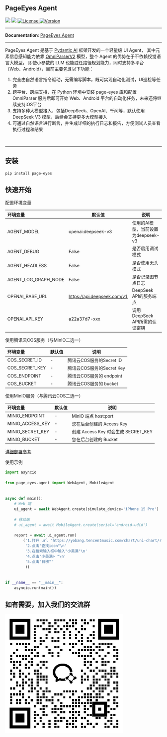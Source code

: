 ## PageEyes Agent

![](https://img.shields.io/badge/build-passing-brightgreen)
![](https://img.shields.io/badge/python-12-blue?logo=python)
<a href="https://github.com/tencentmusic/page-eyes-agent/blob/master/LICENSE">
    <img src="https://img.shields.io/badge/License-MIT-blue?labelColor=d4eaf7" alt="License">
</a>
<a href="./CHANGELOG.md">
    <img alt="Version" src="https://img.shields.io/badge/version-0.2.6-blue?labelColor=d4eaf7">
</a>

---

**Documentation**: [PageEyes Agent](https://tencentmusic.github.io/page-eyes-agent/)

---

PageEyes Agent 是基于 [Pydantic AI](https://ai.pydantic.dev/#why-use-pydanticai) 框架开发的一个轻量级 UI Agent，
其中元素信息感知能力依靠 [OmniParserV2](https://huggingface.co/microsoft/OmniParser-v2.0) 模型，整个 Agent 的优势在于不依赖视觉语言大模型，
即使小参数的 LLM 也能胜任路径规划能力，同时支持多平台（Web、Android），目前主要包含以下功能：

1. 完全由自然语言指令驱动，无需编写脚本，既可实现自动化测试，UI巡检等任务
2. 跨平台、跨端支持，在 Python 环境中安装 page-eyes 库和配置 OmniParser 服务后即可开始 Web、Android 平台的自动化任务，未来还将继续支持iOS平台
3. 支持多种大模型接入，包括DeepSeek、OpenAI、千问等，默认使用 DeepSeek V3 模型，后续会支持更多大模型接入
4. 可通过自然语言进行断言，并生成详细的执行日志和报告，方便测试人员查看执行过程和结果

<img title="" src="https://cdn-y.tencentmusic.com/1e1e171e6dd06b6808489acd381db735.png" alt="" width="610" data-align="center">

***

## 安装

```shell
pip install page-eyes
```
## 快速开始
配置环境变量

| 环境变量          | 默认值       | 说明                                                                 |
|:------------------|-----------|----------------------------------------------------------------------|
| AGENT_MODEL       | openai:deepseek-v3 | 使用的AI模型，当前设置为deepseek-v3                                  |
| AGENT_DEBUG       | False     | 是否启用调试模式                                                     |
| AGENT_HEADLESS    | False     | 是否使用无头模式                                                     |
| AGENT_LOG_GRAPH_NODE | False     | 是否记录图节点日志                                                   |
| OPENAI_BASE_URL   | https://api.deepseek.com/v1          | DeepSeek API的服务端点                                               |
| OPENAI_API_KEY    | a22a37d7-xxx | 调用DeepSeek API所需的认证密钥                                       |


使用腾讯云COS服务（与MinIO二选一）

| 环境变量 | 默认值 | 说明                                                                 |
|:-----|-----|----------------------------------------------------------------------|
| COS_SECRET_ID     | -   | 腾讯云COS服务的Secret ID                                    |
| COS_SECRET_KEY     | -   | 腾讯云COS服务的Secret Key                                    |
| COS_ENDPOINT     | -   | 腾讯云COS服务的 endpoint                                  |
| COS_BUCKET     | -   | 腾讯云COS服务的 bucket                                  |

使用MinIO服务（与腾讯云COS二选一）

| 环境变量 | 默认值 | 说明                            |
|:-----|-----|-------------------------------|
| MINIO_ENDPOINT     | -   | MinIO 端点 host:port            |
| MINIO_ACCESS_KEY     | -   | 您在后台创建的 Access Key            |
| MINIO_SECRET_KEY     | -   | 创建 Access Key 时会生成 SECRET_KEY |
| MINIO_BUCKET     | -   | 您在后台创建的 Bucket                |

[详细部署参考](docs/getting-started/installation.md)

使用示例

```python
import asyncio

from page_eyes.agent import WebAgent, MobileAgent


async def main():
    # Web 端
    ui_agent = await WebAgent.create(simulate_device='iPhone 15 Pro')

    # 移动端
    # ui_agent = await MobileAgent.create(serial='android-udid')

    report = await ui_agent.run(
        ('1.打开 url "https://yobang.tencentmusic.com/chart/uni-chart/rankList/"\n'
         '2.点击"查找icon"\n'
         '3.在搜索输入框中输入"小美满"\n'
         '4.点击"小美满> "\n'
         '5.点击"日榜"'
         ))


if __name__ == "__main__":
    asyncio.run(main())
```

## 如有需要，加入我们的交流群
![](./docs/about/contact_qr.png)